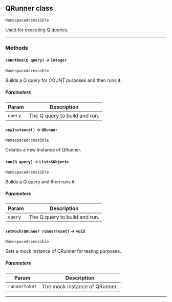 ## QRunner class

`NamespaceAccessible`

Used for executing Q queries.

---
### Methods
<!-- panels:start -->
<!-- div:left-panel -->
#### `countRun(Q query)` → `Integer`

`NamespaceAccessible`

Builds a Q query for COUNT purposes and then runs it.

##### Parameters
|Param|Description|
|-----|-----------|
|`query` |  The Q query to build and run. |

<!-- panels:end -->
<!-- panels:start -->
<!-- div:left-panel -->
#### `newInstance()` → `QRunner`

`NamespaceAccessible`

Creates a new instance of QRunner.

<!-- panels:end -->
<!-- panels:start -->
<!-- div:left-panel -->
#### `run(Q query)` → `List<SObject>`

`NamespaceAccessible`

Builds a Q query and then runs it.

##### Parameters
|Param|Description|
|-----|-----------|
|`query` |  The Q query to build and run. |

<!-- panels:end -->
<!-- panels:start -->
<!-- div:left-panel -->
#### `setMock(QRunner runnerToSet)` → `void`

`NamespaceAccessible`

Sets a mock instance of QRunner for testing purposes.

##### Parameters
|Param|Description|
|-----|-----------|
|`runnerToSet` |  The mock instance of QRunner. |

<!-- panels:end -->
---

